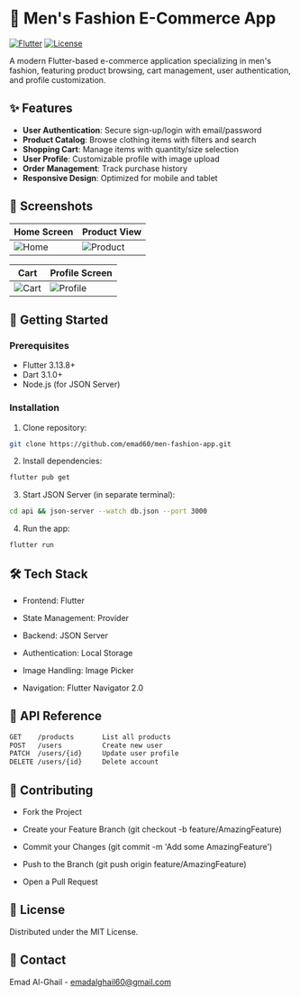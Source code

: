 # 👔 Men's Fashion E-Commerce App

[![Flutter](https://img.shields.io/badge/Flutter-3.13.8-blue.svg)](https://flutter.dev)
[![License](https://img.shields.io/badge/License-MIT-green.svg)](https://opensource.org/licenses/MIT)

A modern Flutter-based e-commerce application specializing in men's fashion, featuring product browsing, cart management, user authentication, and profile customization.


## ✨ Features

- **User Authentication**: Secure sign-up/login with email/password
- **Product Catalog**: Browse clothing items with filters and search
- **Shopping Cart**: Manage items with quantity/size selection
- **User Profile**: Customizable profile with image upload
- **Order Management**: Track purchase history
- **Responsive Design**: Optimized for mobile and tablet

## 📸 Screenshots

| Home Screen | Product View |
|-------------|--------------|
| ![Home](https://i.ibb.co/nK5hRWG/home-page.png) | ![Product](https://i.ibb.co/JjxPcHpG/shop-page.png) |

| Cart | Profile Screen |
|------|----------------|
| ![Cart](https://i.ibb.co/k21xb28d/cart-page.png) | ![Profile](https://i.ibb.co/QFvQhVqr/profile-page.png) |

## 🚀 Getting Started

### Prerequisites
- Flutter 3.13.8+
- Dart 3.1.0+
- Node.js (for JSON Server)

### Installation


1. Clone repository:
```bash
git clone https://github.com/emad60/men-fashion-app.git
```
2. Install dependencies:
```bash
flutter pub get
```
3. Start JSON Server (in separate terminal):
```bash
cd api && json-server --watch db.json --port 3000
```
4. Run the app:
```bash
flutter run
```



## 🛠 Tech Stack

- Frontend: Flutter

- State Management: Provider

- Backend: JSON Server

- Authentication: Local Storage

- Image Handling: Image Picker

- Navigation: Flutter Navigator 2.0



## 🔗 API Reference

```bash
GET    /products       List all products
POST   /users          Create new user
PATCH  /users/{id}     Update user profile
DELETE /users/{id}     Delete account
```


## 🤝 Contributing


- Fork the Project

- Create your Feature Branch (git checkout -b feature/AmazingFeature)

- Commit your Changes (git commit -m 'Add some AmazingFeature')

- Push to the Branch (git push origin feature/AmazingFeature)

- Open a Pull Request


## 📄 License

Distributed under the MIT License.


## 📧 Contact

Emad Al-Ghail - emadalghail60@gmail.com
